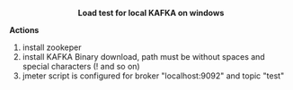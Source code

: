 <p align="center">
  <b>Load test for local KAFKA on windows</b>
</p>

<b>Actions</b>
1. install zookeper
2. install KAFKA Binary download, path must be without spaces and special characters (! and so on)
3. jmeter script is configured for broker "localhost:9092" and topic "test"
